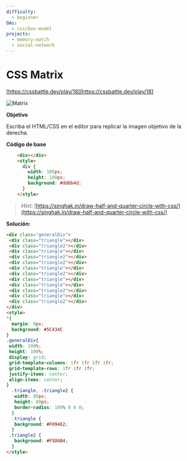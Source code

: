 ```yaml
---
difficulty:
  - beginner
OAs:
  - css/box-model
projects:
  - memory-match
  - social-network
---
```


# CSS Matrix

[https://cssbattle.dev/play/18](https://cssbattle.dev/play/18)

![Matrix](css_matrix.png)

__Objetivo__

Escriba el HTML/CSS en el editor para replicar la imagen objetivo de la derecha.

__Código de base__

```html
    <div></div>
    <style>
      div {
        width: 100px;
        height: 100px;
        background: #dd6b4d;
      }
    </style>
```

> *Hint:* [https://singhak.in/draw-half-and-quarter-circle-with-css/](https://singhak.in/draw-half-and-quarter-circle-with-css/)
>
__Solución:__
```html
<div class="generalDiv">
 <div class="triangle"></div>
 <div class="triangle2"></div>
 <div class="triangle"></div>
 <div class="triangle2"></div>
 <div class="triangle2"></div>
 <div class="triangle"></div>
 <div class="triangle2"></div>
 <div class="triangle"></div>
 <div class="triangle"></div>
 <div class="triangle2"></div>
 <div class="triangle"></div>
 <div class="triangle2"></div>
</div>
<style>
*{
  margin: 0px;
  background: #5C434C
}
.generalDiv{
 width: 100%; 
 height: 100%; 
 display: grid;
 grid-template-columns: 1fr 1fr 1fr 1fr;
 grid-template-rows: 1fr 1fr 1fr;
 justify-items: center;
 align-items: center; 
}
  .triangle, .triangle2 {
   width: 80px; 
   height: 80px;  
   border-radius: 100% 0 0 0;   
  }
  .triangle {
   background: #F09462;
  }
 .triangle2 {
   background: #F5D6B4;
  }
</style>
```
